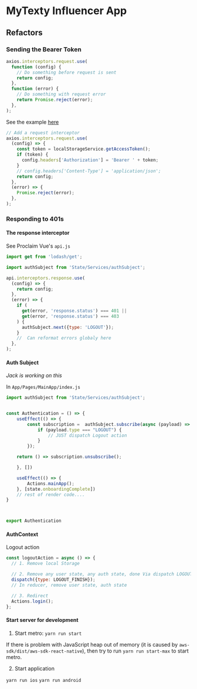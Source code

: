 # MyTexty Influencer App

## Refactors

### Sending the Bearer Token

```js
axios.interceptors.request.use(
  function (config) {
    // Do something before request is sent
    return config;
  },
  function (error) {
    // Do something with request error
    return Promise.reject(error);
  },
);
```

See the example [here](https://medium.com/swlh/handling-access-and-refresh-tokens-using-axios-interceptors-3970b601a5da)

```js
// Add a request interceptor
axios.interceptors.request.use(
  (config) => {
    const token = localStorageService.getAccessToken();
    if (token) {
      config.headers['Authorization'] = 'Bearer ' + token;
    }
    // config.headers['Content-Type'] = 'application/json';
    return config;
  },
  (error) => {
    Promise.reject(error);
  },
);
```

### Responding to 401s

#### The response interceptor

See Proclaim Vue's `api.js`

```js
import get from 'lodash/get';

import authSubject from 'State/Services/authSubject';

api.interceptors.response.use(
  (config) => {
    return config;
  },
  (error) => {
    if (
      get(error, 'response.status') === 401 ||
      get(error, 'response.status') === 403
    ) {
      authSubject.next({type: 'LOGOUT'});
    }
    //  Can reformat errors globaly here
  },
);
```

#### Auth Subject

_Jack is working on this_

In `App/Pages/MainApp/index.js`

```js
import authSubject from 'State/Services/authSubject';


const Authentication = () => {
    useEffect(() => {
        const subscription =  authSubject.subscribe(async (payload) => {
            if (payload.type === "LOGOUT") {
                // JUST dispatch Logout action
            }
        });

    return () => subscription.unsubscribe();

    }, [])

    useEffect(() => {
        Actions.mainApp();
    }, [state.onboardingComplete])
    // rest of render code....
}



export Authentication

```

#### AuthContext

Logout action

```js
const logoutAction = async () => {
  // 1. Remove local Storage

  // 2. Remove any user state, any auth state, done Via dispatch LOGOUT_FINISH
  dispatch({type: LOGOUT_FINISH});
  // In reducer, remove user state, auth state

  // 3. Redirect
  Actions.login();
};
```

#### Start server for development

1. Start metro: `yarn run start`

If there is problem with JavaScript heap out of memory (it is caused by `aws-sdk/dist/aws-sdk-react-native`), then try to run `yarn run start-max` to start metro.

2. Start application

```yarn run ios```
```yarn run android```
